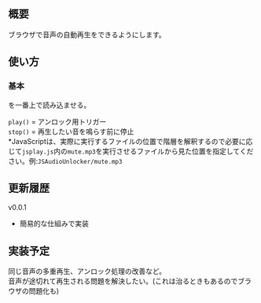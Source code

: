 ## 概要
ブラウザで音声の自動再生をできるようにします。

## 使い方

### 基本
<script src="jsplay.js"></script>を一番上で読み込ませる。    
`play()` = アンロック用トリガー  
`stop()` = 再生したい音を鳴らす前に停止  
*JavaScriptは、実際に実行するファイルの位置で階層を解釈するので必要に応じて`jsplay.js`内の`mute.mp3`を実行させるファイルから見た位置を指定してください。例:`JSAudioUnlocker/mute.mp3`

## 更新履歴
v0.0.1
- 簡易的な仕組みで実装

## 実装予定
同じ音声の多重再生、アンロック処理の改善など。  
音声が途切れて再生される問題を解決したい。(これは治るときもあるのでブラウザの問題化も)

